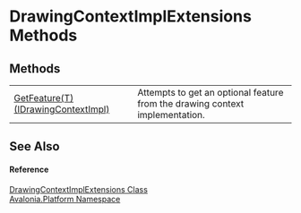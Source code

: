 # DrawingContextImplExtensions Methods




## Methods
<table>
<tr>
<td><a href="M_Avalonia_Platform_DrawingContextImplExtensions_GetFeature__1">GetFeature(T)(IDrawingContextImpl)</a></td>
<td>Attempts to get an optional feature from the drawing context implementation.</td>
</tr>
</table>

## See Also


#### Reference
<a href="T_Avalonia_Platform_DrawingContextImplExtensions">DrawingContextImplExtensions Class</a>  
<a href="N_Avalonia_Platform">Avalonia.Platform Namespace</a>  
